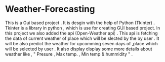 # Weather-Forecasting
This is a Gui based project .
It is desgin with the help of Python (Tkinter) .
Tkinter is  a library in python , which is use for creating GUI based project.
In this project we also added the api (Open-Weather api) .
This api is fetching the data of current weather of place which will be slected by the by user .
It will be also predict the weather for upcomming seven days of ,place which will be selected by user .
It also display display some more details about weather like , " Presure , Max temp. , Min temp   & hummidity " .
